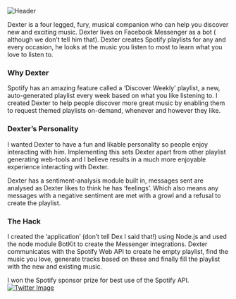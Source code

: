 ![Header](https://i.imgur.com/qeg70Gz.png)

Dexter is a four legged, fury, musical companion who can help you discover new and exciting music. Dexter lives on Facebook Messenger as a bot ( although we don’t tell him that). Dexter creates Spotify playlists for any and every occasion, he looks at the music you listen to most to learn what you love to listen to.

### Why Dexter

Spotify has an amazing feature called a ‘Discover Weekly’ playlist, a new, auto-generated playlist every week based on what you like listening to. I created Dexter to help people discover more great music by enabling them to request themed playlists on-demand, whenever and however they like.

### Dexter’s Personality

I wanted Dexter to have a fun and likable personality so people enjoy interacting with him. Implementing this sets Dexter apart from other playlist generating web-tools and I believe results in a much more enjoyable experience interacting with Dexter.

Dexter has a sentiment-analysis module built in,  messages sent are analysed as Dexter likes to think he has ‘feelings’. Which also means any messages with a negative sentiment are met with a growl and a refusal to create the playlist.

### The Hack

I created the ‘application’ (don’t tell Dex I said that!) using Node.js and used the node module BotKit to create the Messenger integrations. Dexter communicates with the Spotify Web API to create he empty playlist, find the music you love, generate tracks based on these and finally fill the playlist with the new and existing music.

I won the Spotify sponsor prize for best use of the Spotify API. 
[![Twitter Image](https://pbs.twimg.com/media/Ch8UIq0WsAA5x2T.jpg)](https://twitter.com/hacksmiths/status/729323804795768832)
